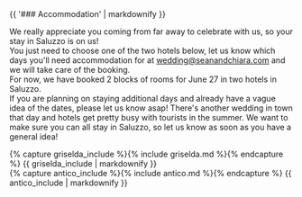 <div class="heading">
<div class="text_line left"></div>
{{ '### Accommodation' | markdownify }}
<div class="text_line right"></div>
</div>

  We really appreciate you coming from far away to celebrate with us, so your stay in Saluzzo is on us!   
You just need to choose one of the two hotels below, let us know which days you'll need accommodation for at [wedding@seanandchiara.com](mailto:wedding@seanandchiara.com) and we will take care of the booking.  
For now, we have booked 2 blocks of rooms for June 27 in two hotels in Saluzzo.  
If you are planning on staying additional days and already have a vague idea of the dates, please let us know asap! There's another wedding in town that day and hotels get pretty busy with tourists in the summer. We want to make sure you can all stay in Saluzzo, so let us know as soon as you have a general idea!

<div class="half info">
{% capture griselda_include %}{% include griselda.md %}{% endcapture %}
{{ griselda_include | markdownify }}
</div><div class="half info">
{% capture antico_include %}{% include antico.md %}{% endcapture %}
{{ antico_include | markdownify }}
</div>

